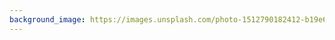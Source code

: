 ```yaml
---
background_image: https://images.unsplash.com/photo-1512790182412-b19e6d62bc39?ixlib=rb-4.0.3&ixid=M3wxMjA3fDB8MHxwaG90by1wYWdlfHx8fGVufDB8fHx8fA%3D%3D&auto=format&fit=crop&w=1632&q=80
---
```

